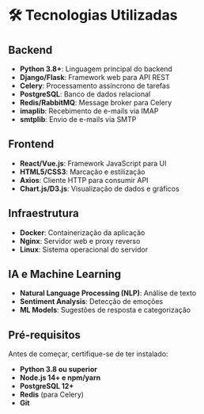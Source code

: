 # 🛠️ Tecnologias Utilizadas

## Backend

- **Python 3.8+**: Linguagem principal do backend
- **Django/Flask**: Framework web para API REST
- **Celery**: Processamento assíncrono de tarefas
- **PostgreSQL**: Banco de dados relacional
- **Redis/RabbitMQ**: Message broker para Celery
- **imaplib**: Recebimento de e-mails via IMAP
- **smtplib**: Envio de e-mails via SMTP

## Frontend

- **React/Vue.js**: Framework JavaScript para UI
- **HTML5/CSS3**: Marcação e estilização
- **Axios**: Cliente HTTP para consumir API
- **Chart.js/D3.js**: Visualização de dados e gráficos

## Infraestrutura

- **Docker**: Containerização da aplicação
- **Nginx**: Servidor web e proxy reverso
- **Linux**: Sistema operacional do servidor

## IA e Machine Learning

- **Natural Language Processing (NLP)**: Análise de texto
- **Sentiment Analysis**: Detecção de emoções
- **ML Models**: Sugestões de resposta e categorização

## Pré-requisitos

Antes de começar, certifique-se de ter instalado:

- **Python 3.8 ou superior**
- **Node.js 14+ e npm/yarn**
- **PostgreSQL 12+**
- **Redis** (para Celery)
- **Git**
